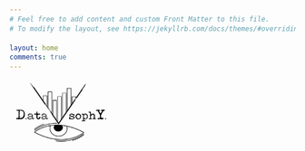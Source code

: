 ```yaml
---
# Feel free to add content and custom Front Matter to this file.
# To modify the layout, see https://jekyllrb.com/docs/themes/#overriding-theme-defaults

layout: home
comments: true
---
```

<link rel="shortcut icon" type="image/png" href="./favicon.png">
<img src="assets/logocorr.png" alt="phil" width="400px" height="120px"/>

